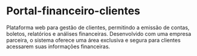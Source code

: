 # Portal-financeiro-clientes
Plataforma web para gestão de clientes, permitindo a emissão de contas, boletos, relatórios e análises financeiras. Desenvolvido com uma empresa parceira, o sistema oferece uma área exclusiva e segura para clientes acessarem suas informações financeiras.
